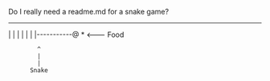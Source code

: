 Do I really need a readme.md for a snake game?

--------------------------
|
|
|
|
|
|
|-----------@                     *   <--- Food

            ^
            |
            |
          Snake
